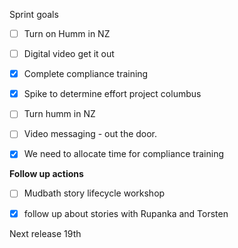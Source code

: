 Sprint goals

- [ ] Turn on Humm in NZ
    
- [ ] Digital video get it out
    
- [x] Complete compliance training
    
- [x] Spike to determine effort project columbus
    
- [ ] Turn humm in NZ
    
- [ ] Video messaging - out the door.
    
- [x] We need to allocate time for compliance training
    

**Follow up actions**

- [ ] Mudbath story lifecycle workshop
    
- [x] follow up about stories with Rupanka and Torsten
    

Next release 19th